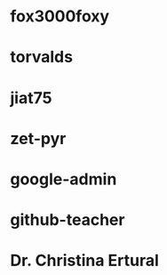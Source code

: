 # fox3000foxy
# torvalds
# jiat75
# zet-pyr
# google-admin
# github-teacher
# Dr. Christina Ertural 
